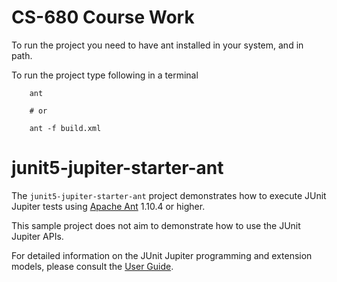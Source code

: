 # CS-680 Course Work
To run the project you need to have ant installed in your system, and in path.

To run the project type following in a terminal
```
    ant

    # or

    ant -f build.xml
```

# junit5-jupiter-starter-ant

The `junit5-jupiter-starter-ant` project demonstrates how to execute JUnit Jupiter
tests using [Apache Ant](https://ant.apache.org/) 1.10.4 or higher.

This sample project does not aim to demonstrate how to use the JUnit Jupiter APIs.

For detailed  information on the JUnit Jupiter programming and extension models,
please consult the [User Guide](http://junit.org/junit5/docs/current/user-guide/).
